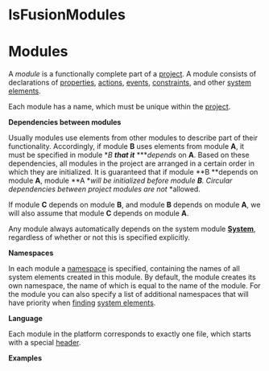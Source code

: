 # lsFusionModules

# Modules

A *module* is a functionally complete part of a [project](lsFusionProjects.md). A module consists of declarations of [p](lsFusionElement_identification.md)[roperties](lsFusionProperties.md), [actions](lsFusionActions.md), [events](lsFusionEvents.md), [constraints](lsFusionConstraints.md), and other [system elements](lsFusionNaming.md).

Each module has a name, which must be unique within the [project](lsFusionProjects.md).

**Dependencies between modules**

Usually modules use elements from other modules to describe part of their functionality. Accordingly, if module **B** uses elements from module **A**, it must be specified in module **B **that it*** ****depends* on **A**. Based on these dependencies, all modules in the project are arranged in a certain order in which they are initialized. It is guaranteed that if module **B **depends on module **A**, module **A **will be initialized before module **B**. Circular dependencies between project modules are not* *allowed.  

If module **C** depends on module **B**, and module **B** depends on module **A**, we will also assume that module **C** depends on module **A**.

Any module always automatically depends on the system module **[System](https://github.com/lsfusion/platform/blob/master/server/src/main/lsfusion/system/System.lsf)**, regardless of whether or not this is specified explicitly.

**Namespaces**

In each module a [namespace](Naming_35521066.html#Naming-namespace) is specified, containing the names of all system elements created in this module. By default, the module creates its own namespace, the name of which is equal to the name of the module. For the module you can also specify a list of additional namespaces that will have priority when [finding](lsFusionSearch.md) [system elements](lsFusionElement_identification.md).

**Language**

Each module in the platform corresponds to exactly one file, which starts with a special [header](lsFusionModule_header.md).

**Examples**


